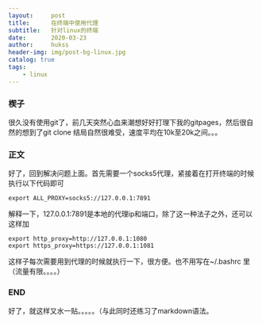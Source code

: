 ```yaml
---
layout:     post
title:      在终端中使用代理
subtitle:   针对linux的终端
date:       2020-03-23
author:     hukss
header-img: img/post-bg-linux.jpg
catalog: true
tags:
    - linux
---
```

### 楔子
很久没有使用git了，前几天突然心血来潮想好好打理下我的gitpages，然后很自然的想到了git clone
结局自然很难受，速度平均在10k至20k之间。。。

### 正文

好了，回到解决问题上面。首先需要一个socks5代理，紧接着在打开终端的时候执行以下代码即可

```
export ALL_PROXY=socks5://127.0.0.1:7891
```

解释一下，127.0.0.1:7891是本地的代理ip和端口，除了这一种法子之外，还可以这样加
```
export http_proxy=http://127.0.0.1:1080
export https_proxy=https://127.0.0.1:1081
```
这样子每次需要用到代理的时候就执行一下，很方便。也不用写在~/.bashrc 里（流量有限。。。。）
### END
好了，就这样又水一贴。。。。。（与此同时还练习了markdown语法。

